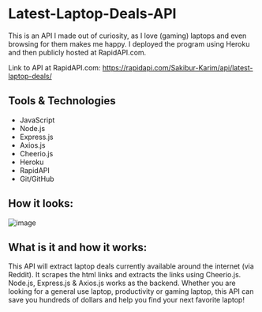 # Latest-Laptop-Deals-API

This is an API I made out of curiosity, as I love (gaming) laptops and even browsing for them makes me happy. I deployed the program using Heroku and then publicly hosted at RapidAPI.com.

Link to API at RapidAPI.com: https://rapidapi.com/Sakibur-Karim/api/latest-laptop-deals/

## Tools & Technologies

- JavaScript
- Node.js
- Express.js
- Axios.js
- Cheerio.js
- Heroku
- RapidAPI
- Git/GitHub

## How it looks:
![image](https://user-images.githubusercontent.com/58964916/150865654-eeda2ba1-452a-41aa-bf6e-73f6a3ea7327.png)

## What is it and how it works:

This API will extract laptop deals currently available around the internet (via Reddit). It scrapes the html links and extracts the links using Cheerio.js. Node.js, Express.js & Axios.js works as the backend. Whether you are looking for a general use laptop, productivity or gaming laptop, this API can save you hundreds of dollars and help you find your next favorite laptop!
